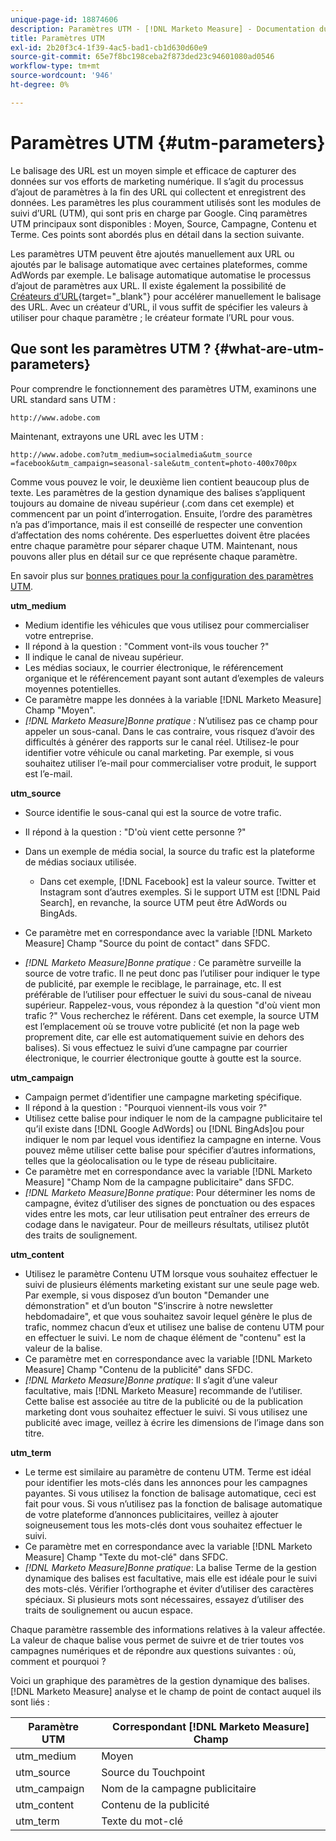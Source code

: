 ```yaml
---
unique-page-id: 18874606
description: Paramètres UTM - [!DNL Marketo Measure] - Documentation du produit
title: Paramètres UTM
exl-id: 2b20f3c4-1f39-4ac5-bad1-cb1d630d60e9
source-git-commit: 65e7f8bc198ceba2f873ded23c94601080ad0546
workflow-type: tm+mt
source-wordcount: '946'
ht-degree: 0%

---
```


# Paramètres UTM {#utm-parameters}

Le balisage des URL est un moyen simple et efficace de capturer des données sur vos efforts de marketing numérique. Il s’agit du processus d’ajout de paramètres à la fin des URL qui collectent et enregistrent des données. Les paramètres les plus couramment utilisés sont les modules de suivi d’URL (UTM), qui sont pris en charge par Google. Cinq paramètres UTM principaux sont disponibles : Moyen, Source, Campagne, Contenu et Terme. Ces points sont abordés plus en détail dans la section suivante.

Les paramètres UTM peuvent être ajoutés manuellement aux URL ou ajoutés par le balisage automatique avec certaines plateformes, comme AdWords par exemple. Le balisage automatique automatise le processus d’ajout de paramètres aux URL. Il existe également la possibilité de [Créateurs d’URL](https://ga-dev-tools.appspot.com/campaign-url-builder/){target="_blank"} pour accélérer manuellement le balisage des URL. Avec un créateur d’URL, il vous suffit de spécifier les valeurs à utiliser pour chaque paramètre ; le créateur formate l’URL pour vous.

## Que sont les paramètres UTM ? {#what-are-utm-parameters}

Pour comprendre le fonctionnement des paramètres UTM, examinons une URL standard sans UTM :

`http://www.adobe.com`

Maintenant, extrayons une URL avec les UTM :

`http://www.adobe.com?utm_medium=socialmedia&utm_source =facebook&utm_campaign=seasonal-sale&utm_content=photo-400x700px`

Comme vous pouvez le voir, le deuxième lien contient beaucoup plus de texte. Les paramètres de la gestion dynamique des balises s’appliquent toujours au domaine de niveau supérieur (.com dans cet exemple) et commencent par un point d’interrogation. Ensuite, l’ordre des paramètres n’a pas d’importance, mais il est conseillé de respecter une convention d’affectation des noms cohérente. Des esperluettes doivent être placées entre chaque paramètre pour séparer chaque UTM. Maintenant, nous pouvons aller plus en détail sur ce que représente chaque paramètre.

En savoir plus sur [bonnes pratiques pour la configuration des paramètres UTM](/help/channel-tracking-and-setup/online-channels/best-practices-for-setting-up-utm-parameters.md).

**utm_medium**

* Medium identifie les véhicules que vous utilisez pour commercialiser votre entreprise.
* Il répond à la question : &quot;Comment vont-ils vous toucher ?&quot;
* Il indique le canal de niveau supérieur.
* Les médias sociaux, le courrier électronique, le référencement organique et le référencement payant sont autant d’exemples de valeurs moyennes potentielles.
* Ce paramètre mappe les données à la variable [!DNL Marketo Measure] Champ &quot;Moyen&quot;.
* _[!DNL Marketo Measure]Bonne pratique :_ N’utilisez pas ce champ pour appeler un sous-canal. Dans le cas contraire, vous risquez d’avoir des difficultés à générer des rapports sur le canal réel. Utilisez-le pour identifier votre véhicule ou canal marketing. Par exemple, si vous souhaitez utiliser l’e-mail pour commercialiser votre produit, le support est l’e-mail.

**utm_source**

* Source identifie le sous-canal qui est la source de votre trafic.
* Il répond à la question : &quot;D&#39;où vient cette personne ?&quot;
* Dans un exemple de média social, la source du trafic est la plateforme de médias sociaux utilisée.
   * Dans cet exemple, [!DNL Facebook] est la valeur source. Twitter et Instagram sont d’autres exemples. Si le support UTM est [!DNL Paid Search], en revanche, la source UTM peut être AdWords ou BingAds.

* Ce paramètre met en correspondance avec la variable [!DNL Marketo Measure] Champ &quot;Source du point de contact&quot; dans SFDC.
* _[!DNL Marketo Measure]Bonne pratique :_ Ce paramètre surveille la source de votre trafic. Il ne peut donc pas l’utiliser pour indiquer le type de publicité, par exemple le reciblage, le parrainage, etc. Il est préférable de l’utiliser pour effectuer le suivi du sous-canal de niveau supérieur. Rappelez-vous, vous répondez à la question &quot;d&#39;où vient mon trafic ?&quot; Vous recherchez le référent. Dans cet exemple, la source UTM est l’emplacement où se trouve votre publicité (et non la page web proprement dite, car elle est automatiquement suivie en dehors des balises). Si vous effectuez le suivi d’une campagne par courrier électronique, le courrier électronique goutte à goutte est la source.

**utm_campaign**

* Campaign permet d’identifier une campagne marketing spécifique.
* Il répond à la question : &quot;Pourquoi viennent-ils vous voir ?&quot;
* Utilisez cette balise pour indiquer le nom de la campagne publicitaire tel qu’il existe dans [!DNL Google AdWords] ou [!DNL BingAds]ou pour indiquer le nom par lequel vous identifiez la campagne en interne. Vous pouvez même utiliser cette balise pour spécifier d’autres informations, telles que la géolocalisation ou le type de réseau publicitaire.
* Ce paramètre met en correspondance avec la variable [!DNL Marketo Measure] &quot;Champ Nom de la campagne publicitaire&quot; dans SFDC.
* _[!DNL Marketo Measure]Bonne pratique_: Pour déterminer les noms de campagne, évitez d’utiliser des signes de ponctuation ou des espaces vides entre les mots, car leur utilisation peut entraîner des erreurs de codage dans le navigateur. Pour de meilleurs résultats, utilisez plutôt des traits de soulignement.

**utm_content**

* Utilisez le paramètre Contenu UTM lorsque vous souhaitez effectuer le suivi de plusieurs éléments marketing existant sur une seule page web. Par exemple, si vous disposez d’un bouton &quot;Demander une démonstration&quot; et d’un bouton &quot;S’inscrire à notre newsletter hebdomadaire&quot;, et que vous souhaitez savoir lequel génère le plus de trafic, nommez chacun d’eux et utilisez une balise de contenu UTM pour en effectuer le suivi. Le nom de chaque élément de &quot;contenu&quot; est la valeur de la balise.
* Ce paramètre met en correspondance avec la variable [!DNL Marketo Measure] Champ &quot;Contenu de la publicité&quot; dans SFDC.
* _[!DNL Marketo Measure]Bonne pratique_: Il s’agit d’une valeur facultative, mais [!DNL Marketo Measure] recommande de l’utiliser. Cette balise est associée au titre de la publicité ou de la publication marketing dont vous souhaitez effectuer le suivi. Si vous utilisez une publicité avec image, veillez à écrire les dimensions de l’image dans son titre.

**utm_term**

* Le terme est similaire au paramètre de contenu UTM. Terme est idéal pour identifier les mots-clés dans les annonces pour les campagnes payantes. Si vous utilisez la fonction de balisage automatique, ceci est fait pour vous. Si vous n’utilisez pas la fonction de balisage automatique de votre plateforme d’annonces publicitaires, veillez à ajouter soigneusement tous les mots-clés dont vous souhaitez effectuer le suivi.
* Ce paramètre met en correspondance avec la variable [!DNL Marketo Measure] Champ &quot;Texte du mot-clé&quot; dans SFDC.
* _[!DNL Marketo Measure]Bonne pratique_: La balise Terme de la gestion dynamique des balises est facultative, mais elle est idéale pour le suivi des mots-clés. Vérifier l’orthographe et éviter d’utiliser des caractères spéciaux. Si plusieurs mots sont nécessaires, essayez d’utiliser des traits de soulignement ou aucun espace.

Chaque paramètre rassemble des informations relatives à la valeur affectée. La valeur de chaque balise vous permet de suivre et de trier toutes vos campagnes numériques et de répondre aux questions suivantes : où, comment et pourquoi ?

Voici un graphique des paramètres de la gestion dynamique des balises. [!DNL Marketo Measure] analyse et le champ de point de contact auquel ils sont liés :

| **Paramètre UTM** | **Correspondant [!DNL Marketo Measure] Champ** |
|---|---|
| utm_medium | Moyen |
| utm_source | Source du Touchpoint |
| utm_campaign | Nom de la campagne publicitaire |
| utm_content | Contenu de la publicité |
| utm_term | Texte du mot-clé |
